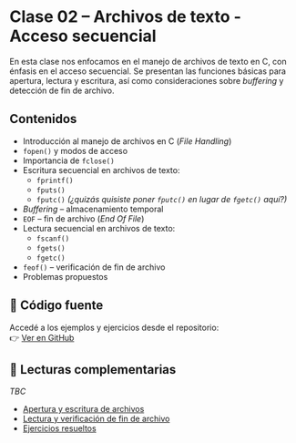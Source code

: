 # Clase 02 – Archivos de texto - Acceso secuencial

En esta clase nos enfocamos en el manejo de archivos de texto en C, con énfasis en el acceso secuencial. Se presentan las funciones básicas para apertura, lectura y escritura, así como consideraciones sobre _buffering_ y detección de fin de archivo.

## Contenidos

* Introducción al manejo de archivos en C (_File Handling_)
* `fopen()` y modos de acceso
* Importancia de `fclose()`
* Escritura secuencial en archivos de texto:
  * `fprintf()`
  * `fputs()`
  * `fputc()` _(¿quizás quisiste poner `fputc()` en lugar de `fgetc()` aquí?)_
* _Buffering_ – almacenamiento temporal
* `EOF` – fin de archivo (_End Of File_)
* Lectura secuencial en archivos de texto:
  * `fscanf()`
  * `fgets()`
  * `fgetc()`
* `feof()` – verificación de fin de archivo
* Problemas propuestos

## 📂 Código fuente

Accedé a los ejemplos y ejercicios desde el repositorio:\
👉 [Ver en GitHub](https://github.com/SrWilbur/INFOII/tree/main/C/clase_02)

## 📘 Lecturas complementarias

_TBC_

* [Apertura y escritura de archivos](apertura-escritura.md)
* [Lectura y verificación de fin de archivo](lectura-eof.md)
* [Ejercicios resueltos](ejercicios.md)
